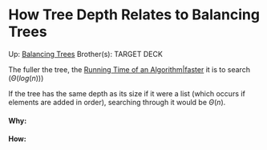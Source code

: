 # How Tree Depth Relates to Balancing Trees

Up: [Balancing Trees](balancing_trees)
Brother(s):
TARGET DECK

The fuller the tree, the [Running Time of an Algorithm|faster](running_time_of_an_algorithm|faster) it is to search $(\Theta (log(n)))$

If the tree has the same depth as its size if it were a list (which occurs if elements are added in order), searching through it would be $\Theta (n)$.


































#### Why:
#### How:









